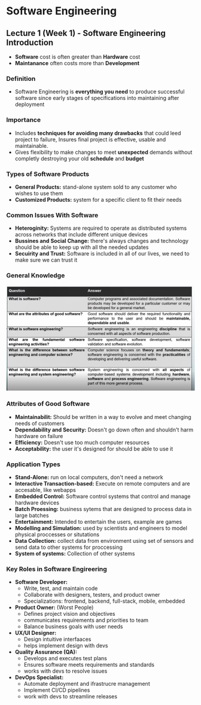 # Software Engineering

## Lecture 1 (Week 1) - Software Engineering Introduction

- **Software** cost is often greater than **Hardware** cost
- **Maintanance** often costs more than **Development**

### Definition

- Software Engineering is **everything you need** to produce successful software since early stages of specifications into maintaining after deployment

### Importance

- Includes **techniques for avoiding many drawbacks** that could leed project to failure, Insures final project is effective, usable and maintainable.
- Gives flexibility to make changes to meet **unexpected** demands without completly destroying your old **schedule** and **budget**

### Types of Software Products

- **General Products:** stand-alone system sold to any customer who wishes to use them
- **Customized Products:** system for a specific client to fit their needs

### Common Issues With Software

- **Heteroginity:** Systems are required to operate as distributed systems across networks that include different unique devices
- **Bussines and Social Change:** there's always changes and technology should be able to keep up with all the needed updates
- **Secuirity and Trust:** Software is included in all of our lives, we need to make sure we can trust it

### General Knowledge

![Local Image](assets/I3301-1.png)

### Attributes of Good Software

- **Maintainabilit:** Should be written in a way to evolve and meet changing needs of customers
- **Dependability and Security:** Doesn't go down often and shouldn't harm hardware on failure
- **Efficiency:** Doesn't use too much computer resources
- **Acceptability:** the user it's designed for should be able to use it

### Application Types

- **Stand-Alone:** run on local computers, don't need a network
- **Interactive Transaction-based:** Execute on remote computers and are accesable, like webapps
- **Embedded Control:** Software control systems that control and manage hardware devices
- **Batch Proessing:** business sytems that are designed to process data in large batches
- **Entertainment:** Intended to entertain the users, example are games
- **Modelling and Simulation:** used by scientists and engineers to model physical proccesses or situtations
- **Data Collection:** collect data from environment using set of sensors and send data to other systems for proccessing
- **System of systems:** Collection of other systems

### Key Roles in Software Engireering

- **Software Developer:**
  - Write, test, and maintain code
  - Collaborate with designers, testers, and product owner
  - Specializations: frontend, backend, full-stack, mobile, embedded
- **Product Owner:** (Worst People)
  - Defines project vision and objectives
  - communicates requirements and priorities to team
  - Balance business goals with user needs
- **UX/UI Designer:**
  - Design intuitive interfaaces
  - helps implement design with devs
- **Quality Assurance (QA):**
  - Develops and executes test plans
  - Ensures software meets requirements and standards
  - works with devs to resolve issues
- **DevOps Specialist:**
  - Automate deployment and ifrastrucre management
  - Implement CI/CD pipelines
  - work with devs to streamline releases